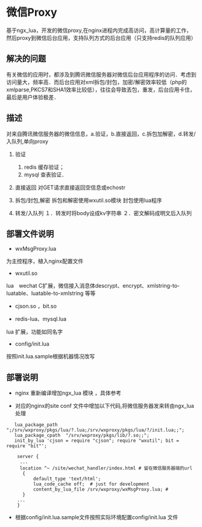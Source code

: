 微信Proxy
====

基于ngx_lua，开发的微信proxy,在nginx进程内完成高访问，高计算量的工作，然后proxy到微信后台应用，支持队列方式的后台应用（只支持redis的队列应用）

解决的问题
-----

有关微信的应用时，都涉及到腾讯微信服务器对微信后台应用程序的访问．考虑到访问量大，频率高．而后台应用对xml拆包/封包，加密/解密效率较低（php的xmlparse,PKCS7和SHA1效率比较低），往往会导致丟包，重发，后台应用卡住，最后是用户体验极差．

描述
----

对来自腾讯微信服务器的微信信息，a.验证，b.直接返回，c.拆包加解密，d.转发/入队列,单向proxy

1. 验证

    1. redis 缓存验证；
    2. mysql 查表验证．

2. 直接返回
对GET请求直接返回空信息或echostr

3. 拆包/封包,解密
拆包和解密使用wxutil.so模块
封包使用lua程序

4. 转发/入队列
    １．转发时将body设成kv字符串
    ２．密文解码成明文后入队列

部署文件说明
----------

* wxMsgProxy.lua

为主控程序，植入nginx配置文件

* wxutil.so

lua　wechat C扩展，微信接入消息体descrypt、encrypt、xmlstring-to-luatable、luatable-to-xmlstring 等等

* cjson.so ，bit.so

* redis-lua、mysql.lua 

lua 扩展，功能如同名字

* config/init.lua 

按照init.lua.sample根据机器情况改写

部署说明
-------

* nginx 重新编译增加ngx_lua 模块 ，具体参考

* 对应的nginx的site conf 文件中增加以下代码,将微信服务器发来转由ngx_lua处理

```nginx
   lua_package_path  ";/srv/wxproxy/pkgs/lua/?.lua;/srv/wxproxy/pkgs/lua/?/init.lua;;";
   lua_package_cpath  "/srv/wxproxy/pkgs/lib/?.so;;";
   init_by_lua 'cjson = require "cjson"; require "wxutil"; bit = require "bit"';

    server {
     ...
     location ^~ /site/wechat_handler/index.html # 留在微信服务器端的url
      {
          default_type 'text/html';
          lua_code_cache off;  # just for development
          content_by_lua_file /srv/wxproxy/wxMsgProxy.lua; #
      }
    ...
    }  
```

* 根据config/init.lua.sample文件按照实际环境配置config/init.lua 文件
